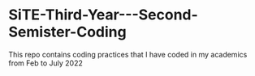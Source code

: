 # SiTE-Third-Year---Second-Semister-Coding
This repo contains coding practices that I have coded in my academics from Feb to July 2022
